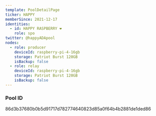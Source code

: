 ```yaml
---
template: PoolDetailPage
ticker: HAPPY
memberSince: 2021-12-17
identities:
  - id: HAPPY RASPBERRY ❤️
    role: spo
twitter: @happyADApool
nodes:
  - role: producer
    deviceId: raspberry-pi-4-16gb
    storage: Patriot Burst 120GB
    isBackup: false
  - role: relay
    deviceId: raspberry-pi-4-16gb
    storage: Patriot Burst 120GB
    isBackup: false
---
```


### Pool ID

86d3b37680b0b5d91717d782774640823d85a0f64b4b2881de1ded86
